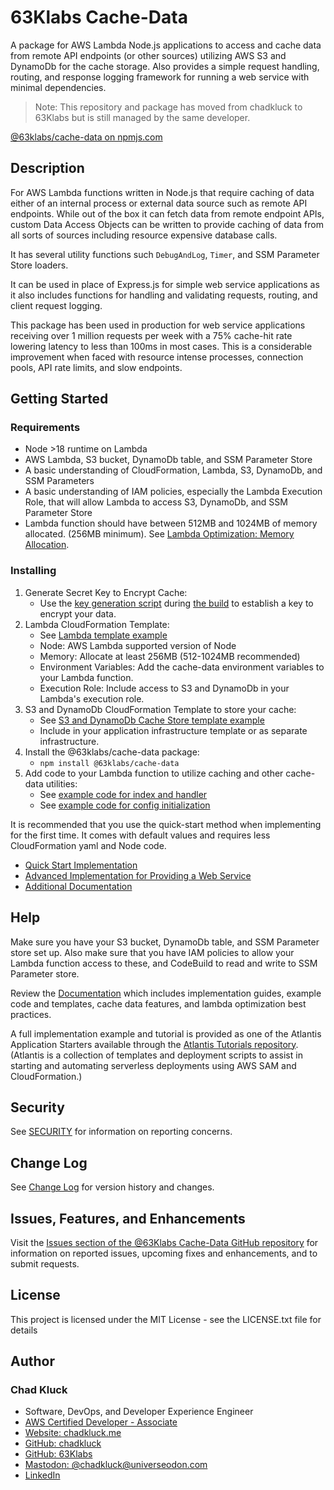 # 63Klabs Cache-Data

A package for AWS Lambda Node.js applications to access and cache data from remote API endpoints (or other sources) utilizing AWS S3 and DynamoDb for the cache storage. Also provides a simple request handling, routing, and response logging framework for running a web service with minimal dependencies.

> Note: This repository and package has moved from chadkluck to 63Klabs but is still managed by the same developer.

[@63klabs/cache-data on npmjs.com](https://www.npmjs.com/package/@63klabs/cache-data)

## Description

For AWS Lambda functions written in Node.js that require caching of data either of an internal process or external data source such as remote API endpoints. While out of the box it can fetch data from remote endpoint APIs, custom Data Access Objects can be written to provide caching of data from all sorts of sources including resource expensive database calls.

It has several utility functions such `DebugAndLog`, `Timer`, and SSM Parameter Store loaders.

It can be used in place of Express.js for simple web service applications as it also includes functions for handling and validating requests, routing, and client request logging.

This package has been used in production for web service applications receiving over 1 million requests per week with a 75% cache-hit rate lowering latency to less than 100ms in most cases. This is a considerable improvement when faced with resource intense processes, connection pools, API rate limits, and slow endpoints.

## Getting Started

### Requirements

- Node >18 runtime on Lambda
- AWS Lambda, S3 bucket, DynamoDb table, and SSM Parameter Store
- A basic understanding of CloudFormation, Lambda, S3, DynamoDb, and SSM Parameters
- A basic understanding of IAM policies, especially the Lambda Execution Role, that will allow Lambda to access S3, DynamoDb, and SSM Parameter Store
- Lambda function should have between 512MB and 1024MB of memory allocated. (256MB minimum). See [Lambda Optimization: Memory Allocation](./docs/lambda-optimization/README.md#lambda-memory-allocation).

### Installing

1. Generate Secret Key to Encrypt Cache:
   - Use the [key generation script](./docs/00-example-implementation/generate-put-ssm.py) during [the build](./docs/00-example-implementation/example-buildspec.yml) to establish a key to encrypt your data.
2. Lambda CloudFormation Template:
   - See [Lambda template example](./docs/00-example-implementation/example-template-lambda-function.yml) 
   - Node: AWS Lambda supported version of Node
   - Memory: Allocate at least 256MB (512-1024MB recommended)
   - Environment Variables: Add the cache-data environment variables to your Lambda function.
   - Execution Role: Include access to S3 and DynamoDb in your Lambda's execution role.
3. S3 and DynamoDb CloudFormation Template to store your cache:
   - See [S3 and DynamoDb Cache Store template example](./docs/00-example-implementation/example-template-s3-and-dynamodb-cache-store.yml)
   - Include in your application infrastructure template or as separate infrastructure.
4. Install the @63klabs/cache-data package:
   - `npm install @63klabs/cache-data`
5. Add code to your Lambda function to utilize caching and other cache-data utilities:
   - See [example code for index and handler](./docs/00-example-implementation/example-handler.js)
   - See [example code for config initialization](./docs/00-example-implementation/example-config.js)

It is recommended that you use the quick-start method when implementing for the first time. It comes with default values and requires less CloudFormation yaml and Node code.

- [Quick Start Implementation](./docs/00-quick-start-implementation/README.md)
- [Advanced Implementation for Providing a Web Service](./docs/01-advanced-implementation-for-web-service/README.md)
- [Additional Documentation](./docs/README.md)

## Help

Make sure you have your S3 bucket, DynamoDb table, and SSM Parameter store set up. Also make sure that you have IAM policies to allow your Lambda function access to these, and CodeBuild to read and write to SSM Parameter store.

Review the [Documentation](./docs/README.md) which includes implementation guides, example code and templates, cache data features, and lambda optimization best practices.

A full implementation example and tutorial is provided as one of the Atlantis Application Starters available through the [Atlantis Tutorials repository](https://github.com/63klabs/atlantis-tutorials). (Atlantis is a collection of templates and deployment scripts to assist in starting and automating serverless deployments using AWS SAM and CloudFormation.)

## Security

See [SECURITY](./SECURITY.md) for information on reporting concerns.

## Change Log

See [Change Log](CHANGELOG.md) for version history and changes.

## Issues, Features, and Enhancements

Visit the [Issues section of the @63Klabs Cache-Data GitHub repository](https://github.com/63Klabs/cache-data/issues) for information on reported issues, upcoming fixes and enhancements, and to submit requests.

## License

This project is licensed under the MIT License - see the LICENSE.txt file for details

## Author

### Chad Kluck

- Software, DevOps, and Developer Experience Engineer
- [AWS Certified Developer - Associate](https://www.credly.com/users/chad-kluck/badges)
- [Website: chadkluck.me](https://chadkluck.me/)
- [GitHub: chadkluck](https://github.com/chadkluck)
- [GitHub: 63Klabs](https://github.com/63klabs)
- [Mastodon: @chadkluck@universeodon.com](https://universeodon.com/@chadkluck)
- [LinkedIn](https://www.linkedin.com/in/chadkluck/)
